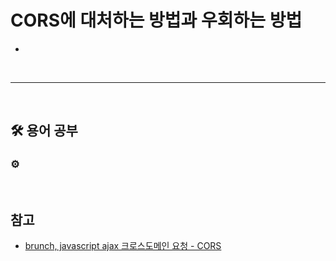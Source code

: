 # CORS에 대처하는 방법과 우회하는 방법

-

<br>

---

<br>

## :hammer_and_wrench: 용어 공부

### :gear:

<br>

## 참고

- [brunch, javascript ajax 크로스도메인 요청 - CORS](https://brunch.co.kr/@adrenalinee31/1)
